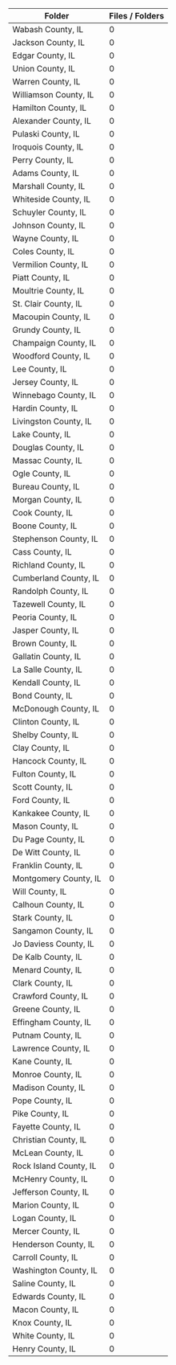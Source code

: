 | Folder                 |   Files / Folders |
|------------------------|-------------------|
| Wabash County, IL      |                 0 |
| Jackson County, IL     |                 0 |
| Edgar County, IL       |                 0 |
| Union County, IL       |                 0 |
| Warren County, IL      |                 0 |
| Williamson County, IL  |                 0 |
| Hamilton County, IL    |                 0 |
| Alexander County, IL   |                 0 |
| Pulaski County, IL     |                 0 |
| Iroquois County, IL    |                 0 |
| Perry County, IL       |                 0 |
| Adams County, IL       |                 0 |
| Marshall County, IL    |                 0 |
| Whiteside County, IL   |                 0 |
| Schuyler County, IL    |                 0 |
| Johnson County, IL     |                 0 |
| Wayne County, IL       |                 0 |
| Coles County, IL       |                 0 |
| Vermilion County, IL   |                 0 |
| Piatt County, IL       |                 0 |
| Moultrie County, IL    |                 0 |
| St. Clair County, IL   |                 0 |
| Macoupin County, IL    |                 0 |
| Grundy County, IL      |                 0 |
| Champaign County, IL   |                 0 |
| Woodford County, IL    |                 0 |
| Lee County, IL         |                 0 |
| Jersey County, IL      |                 0 |
| Winnebago County, IL   |                 0 |
| Hardin County, IL      |                 0 |
| Livingston County, IL  |                 0 |
| Lake County, IL        |                 0 |
| Douglas County, IL     |                 0 |
| Massac County, IL      |                 0 |
| Ogle County, IL        |                 0 |
| Bureau County, IL      |                 0 |
| Morgan County, IL      |                 0 |
| Cook County, IL        |                 0 |
| Boone County, IL       |                 0 |
| Stephenson County, IL  |                 0 |
| Cass County, IL        |                 0 |
| Richland County, IL    |                 0 |
| Cumberland County, IL  |                 0 |
| Randolph County, IL    |                 0 |
| Tazewell County, IL    |                 0 |
| Peoria County, IL      |                 0 |
| Jasper County, IL      |                 0 |
| Brown County, IL       |                 0 |
| Gallatin County, IL    |                 0 |
| La Salle County, IL    |                 0 |
| Kendall County, IL     |                 0 |
| Bond County, IL        |                 0 |
| McDonough County, IL   |                 0 |
| Clinton County, IL     |                 0 |
| Shelby County, IL      |                 0 |
| Clay County, IL        |                 0 |
| Hancock County, IL     |                 0 |
| Fulton County, IL      |                 0 |
| Scott County, IL       |                 0 |
| Ford County, IL        |                 0 |
| Kankakee County, IL    |                 0 |
| Mason County, IL       |                 0 |
| Du Page County, IL     |                 0 |
| De Witt County, IL     |                 0 |
| Franklin County, IL    |                 0 |
| Montgomery County, IL  |                 0 |
| Will County, IL        |                 0 |
| Calhoun County, IL     |                 0 |
| Stark County, IL       |                 0 |
| Sangamon County, IL    |                 0 |
| Jo Daviess County, IL  |                 0 |
| De Kalb County, IL     |                 0 |
| Menard County, IL      |                 0 |
| Clark County, IL       |                 0 |
| Crawford County, IL    |                 0 |
| Greene County, IL      |                 0 |
| Effingham County, IL   |                 0 |
| Putnam County, IL      |                 0 |
| Lawrence County, IL    |                 0 |
| Kane County, IL        |                 0 |
| Monroe County, IL      |                 0 |
| Madison County, IL     |                 0 |
| Pope County, IL        |                 0 |
| Pike County, IL        |                 0 |
| Fayette County, IL     |                 0 |
| Christian County, IL   |                 0 |
| McLean County, IL      |                 0 |
| Rock Island County, IL |                 0 |
| McHenry County, IL     |                 0 |
| Jefferson County, IL   |                 0 |
| Marion County, IL      |                 0 |
| Logan County, IL       |                 0 |
| Mercer County, IL      |                 0 |
| Henderson County, IL   |                 0 |
| Carroll County, IL     |                 0 |
| Washington County, IL  |                 0 |
| Saline County, IL      |                 0 |
| Edwards County, IL     |                 0 |
| Macon County, IL       |                 0 |
| Knox County, IL        |                 0 |
| White County, IL       |                 0 |
| Henry County, IL       |                 0 |